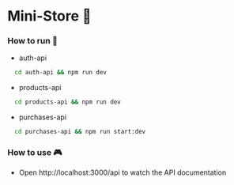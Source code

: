 # Mini-Store 🛒
### How to run 🏃
- auth-api
```bash
  cd auth-api && npm run dev
```
- products-api
```bash
  cd products-api && npm run dev
```
- purchases-api
```bash
  cd purchases-api && npm run start:dev
```

### How to use 🎮
- Open http://localhost:3000/api to watch the API documentation
